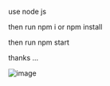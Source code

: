 use node js 

then run  npm i or npm install

then run npm start

thanks ...

![image](https://github.com/Prshtt/React.js-Website/assets/127748666/9ea005a7-695d-4835-ba3d-a01e50f9e8c1)
